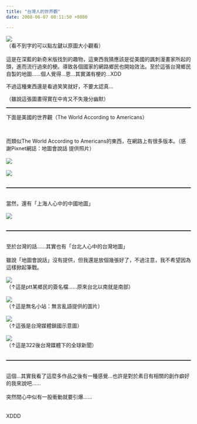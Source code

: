 ```yaml
---
title: "台灣人的世界觀"
date: 2008-06-07 00:11:50 +0800

---
```

<a href="http://9.blog.xuite.net/9/a/8/f/10971305/blog_112520/txt/17268805/0.jpg">![](/images/slum-area/176_0.jpg)</a><br />（看不到字的可以點左鍵以原圖大小觀看）<br /><br />這是在深藍的新奇米版找到的趣物，這東西我猜應該是從美國的諷刺漫畫家所起的頭，進而流行過來的梗。導致各個國家的網路鄉民也開始效法。至於這張台灣鄉民自製的地圖......個人覺得...恩...其實滿有梗的...XDD<br />

不過這種東西還是看過笑笑就好，不要太認真...



（雖說這張圖畫得實在中肯又不失幾分幽默）

<hr style="WIDTH: 100%; HEIGHT: 2px" />

下面是美國的世界觀（The World According to Americans）<br />



<a href="http://www.passionateamerica.com/pictures/american-world-800x560.jpg" target="_blank"></a><br />

而類似The World According to Americans的東西，在網路上有很多版本。（感謝Pixnet網誌：地圖會說話 提供照片）<br /><br /><a href="http://whodunit.hp.infoseek.co.jp/diary_img/TheWorldAccordingToBush_large.jpg" target="_blank">![](/images/slum-area/177_TheWorldAccordingToBush_large.jpg)</a><br /><br /><a href="http://strangemaps.files.wordpress.com/2006/11/800px-reagan-digitised-poster.JPG" target="_blank">![](/images/slum-area/178_800px-reagan-digitised-poster.JPG)</a><br /><br /><hr style="WIDTH: 100%; HEIGHT: 2px" /><br />當然，還有「上海人心中的中國地圖」<br /><br /><a href="http://photo1.bababian.com/upload11/20080429/4A91BC08C6C0BE45E45B2F8311AA9F12.jpg" target="_blank">![](/images/slum-area/179_4A91BC08C6C0BE45E45B2F8311AA9F12.jpg)</a><br /><br /><hr style="WIDTH: 100%; HEIGHT: 2px" /><br />至於台灣的話......其實也有「台北人心中的台灣地圖」<br /><br />雖說「地圖會說話」沒有提供，但我還是放個幾張好了，不過注意，我不希望因為這樣掀起筆戰。<br /><br />![](/images/slum-area/180_6.gif)<br />（↑這是ptt某鄉民的簽名檔......原來台北以南就是南部）<br /><br />![](/images/slum-area/181_7.gif)<br />（↑這是無名小站：無言亂語提供的圖片）<br /><br />![](/images/slum-area/182_8.gif)<br />（↑這張是台灣媒體鎖國示意圖）<br /><br />![](/images/slum-area/183_9.gif)<br />（↑這是322後台灣媒體下的全球新聞）<br /><br /><hr style="WIDTH: 100%; HEIGHT: 2px" /><br />這個...其實我看了這麼多作品之後有一種感覺...也許是對於素日有相關的創作癖好的我來說吧......<br /><br />突然間心中似有一股衝動就要引爆......<br /><br /><br />XDDD<br />
